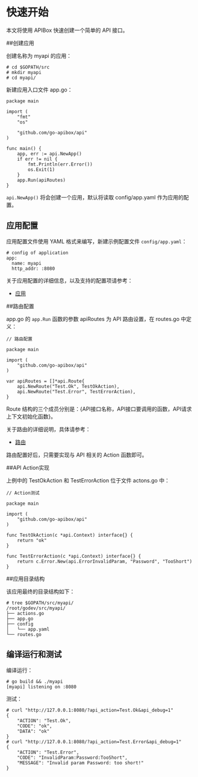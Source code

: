 快速开始
==========

本文将使用 APIBox 快速创建一个简单的 API 接口。

##创建应用

创建名称为 myapi 的应用：

    # cd $GOPATH/src
    # mkdir myapi
    # cd myapi/

新建应用入口文件 app.go：

    package main
    
    import (
    	"fmt"
    	"os"
    
    	"github.com/go-apibox/api"
    )
    
    func main() {
		app, err := api.NewApp()
		if err != nil {
			fmt.Println(err.Error())
			os.Exit(1)
		}
    	app.Run(apiRoutes)
    }

`api.NewApp()` 将会创建一个应用，默认将读取 config/app.yaml 作为应用的配置。

## 应用配置

应用配置文件使用 YAML 格式来编写，新建示例配置文件 `config/app.yaml`：

	# config of application
	app:
	  name: myapi
	  http_addr: :8080

关于应用配置的详细信息，以及支持的配置项请参考：

 - [应用](app.md)
 

##路由配置

app.go 的 `app.Run` 函数的参数 apiRoutes 为 API 路由设置，在 routes.go 中定义：

    // 路由配置

	package main
	
	import (
		"github.com/go-apibox/api"
	)
	
	var apiRoutes = []*api.Route{
		api.NewRoute("Test.Ok", TestOkAction),
		api.NewRoute("Test.Error", TestErrorAction),
	}

Route 结构的三个成员分别是：{API接口名称，API接口要调用的函数，API请求上下文初始化函数}。

关于路由的详细说明，具体请参考：

 - [路由](router.md)

路由配置好后，只需要实现与 API 相关的 Action 函数即可。

##API Action实现

上例中的 TestOkAction 和 TestErrorAction 位于文件 actons.go 中：

	// Action测试
	
	package main
	
	import (
		"github.com/go-apibox/api"
	)
	
	func TestOkAction(c *api.Context) interface{} {
		return "ok"
	}
	
	func TestErrorAction(c *api.Context) interface{} {
		return c.Error.New(api.ErrorInvalidParam, "Password", "TooShort")
	}


##应用目录结构

该应用最终的目录结构如下：

    # tree $GOPATH/src/myapi/    
    /root/godev/src/myapi/
    ├── actions.go
    ├── app.go
    ├── config
    │   └── app.yaml
    └── routes.go

## 编译运行和测试

编译运行：

    # go build && ./myapi 
    [myapi] listening on :8080

测试：

    # curl "http://127.0.0.1:8080/?api_action=Test.Ok&api_debug=1"   
    {
        "ACTION": "Test.Ok",
        "CODE": "ok",
        "DATA": "ok"
    }
    # curl "http://127.0.0.1:8080/?api_action=Test.Error&api_debug=1"
	{
	    "ACTION": "Test.Error",
	    "CODE": "InvalidParam:Password:TooShort",
	    "MESSAGE": "Invalid param Password: too short!"
	}

